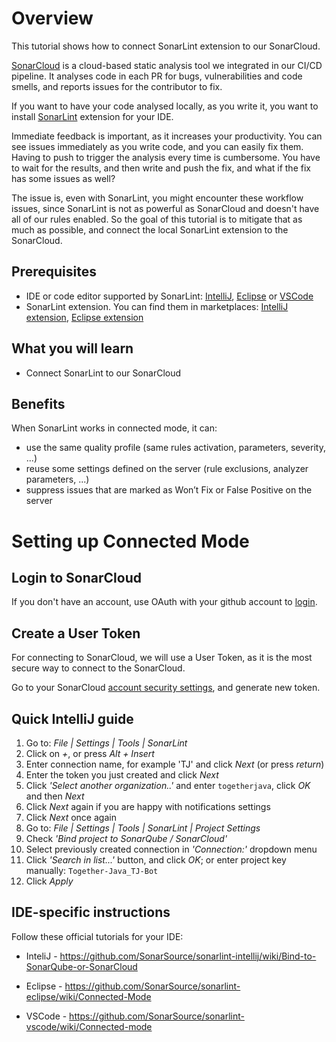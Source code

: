 # Overview

This tutorial shows how to connect SonarLint extension to our SonarCloud.

[SonarCloud](https://www.sonarsource.com/products/sonarcloud/) is a cloud-based static analysis tool we integrated in our CI/CD pipeline. It analyses code in each PR for bugs, vulnerabilities and code smells, and reports issues for the contributor to fix.

If you want to have your code analysed locally, as you write it, you want to install [SonarLint](https://www.sonarsource.com/products/sonarlint/) extension for your IDE.

Immediate feedback is important, as it increases your productivity. You can see issues immediately as you write code, and you can easily fix them. Having to push to trigger the analysis every time is cumbersome. You have to wait for the results, and then write and push the fix, and what if the fix has some issues as well?

The issue is, even with SonarLint, you might encounter these workflow issues, since SonarLint is not as powerful as SonarCloud and doesn't have all of our rules enabled. So the goal of this tutorial is to mitigate that as much as possible, and connect the local SonarLint extension to the SonarCloud.

## Prerequisites
* IDE or code editor supported by SonarLint: [IntelliJ](https://www.jetbrains.com/idea/), [Eclipse](https://eclipseide.org/) or [VSCode](https://code.visualstudio.com/)
* SonarLint extension. You can find them in marketplaces: [IntelliJ extension](https://plugins.jetbrains.com/plugin/7973-sonarlint), [Eclipse extension](https://marketplace.eclipse.org/search/site/SonarLint) 

## What you will learn
* Connect SonarLint to our SonarCloud

## Benefits

When SonarLint works in connected mode, it can:

* use the same quality profile (same rules activation, parameters, severity, ...)
* reuse some settings defined on the server (rule exclusions, analyzer parameters, ...)
* suppress issues that are marked as Won’t Fix or False Positive on the server

# Setting up Connected Mode

## Login to SonarCloud

If you don't have an account, use OAuth with your github account to [login](https://sonarcloud.io/sessions/new).

## Create a User Token

For connecting to SonarCloud, we will use a User Token, as it is the most secure way to connect to the SonarCloud.

Go to your SonarCloud [account security settings](https://sonarcloud.io/sessions/new), and generate new token.

## Quick IntelliJ guide

1. Go to: _File | Settings | Tools | SonarLint_
2. Click on _+_, or press _Alt + Insert_
3. Enter connection name, for example 'TJ' and click *Next* (or press *return*)
4. Enter the token you just created and click *Next* 
5. Click *'Select another organization..'* and enter `togetherjava`, click *OK* and then *Next*
6. Click *Next* again if you are happy with notifications settings
7. Click *Next* once again
8. Go to: _File | Settings | Tools | SonarLint | Project Settings_
9. Check _'Bind project to SonarQube / SonarCloud'_
10. Select previously created connection in *'Connection:'* dropdown menu
11. Click *'Search in list...'* button, and click *OK*; or enter project key manually: `Together-Java_TJ-Bot`
12. Click *Apply*

## IDE-specific instructions

Follow these official tutorials for your IDE:

* InteliJ - https://github.com/SonarSource/sonarlint-intellij/wiki/Bind-to-SonarQube-or-SonarCloud

* Eclipse - https://github.com/SonarSource/sonarlint-eclipse/wiki/Connected-Mode

* VSCode - https://github.com/SonarSource/sonarlint-vscode/wiki/Connected-mode